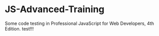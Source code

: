 <!--
 * @Description: 
 * @Version: 
 * @Autor: Joe Yan
 * @Date: 2021-11-01 09:46:42
 * @LastEditors: Joe Yan
 * @LastEditTime: 2021-11-01 09:56:21
-->
# JS-Advanced-Training
Some code testing in Professional JavaScript for Web Developers, 4th Edition. test!!!
